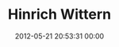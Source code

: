 ---
title: "Hinrich Wittern"
date: 2012-05-21 20:53:31 00:00
permalink: /hinwit
twitter: ""
likes: [180,1549,1402]
id: 574
gravatar: "http://www.gravatar.com/avatar/2063bc2ff57aedfd9b130bf3718bca4c"
---